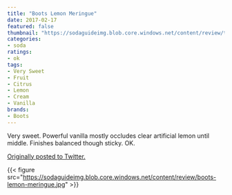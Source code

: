```yaml
---
title: "Boots Lemon Meringue"
date: 2017-02-17
featured: false
thumbnail: "https://sodaguideimg.blob.core.windows.net/content/review/thumbs/boots-lemon-meringue.jpg"
categories:
- soda
ratings:
- ok
tags:
- Very Sweet
- Fruit
- Citrus
- Lemon
- Cream
- Vanilla
brands:
- Boots
---
```


Very sweet. Powerful vanilla mostly occludes clear artificial lemon until middle. Finishes balanced though sticky. OK.

[Originally posted to Twitter.](https://twitter.com/Cavorter/status/832662216021143552)

{{< figure src="https://sodaguideimg.blob.core.windows.net/content/review/boots-lemon-meringue.jpg" >}}

